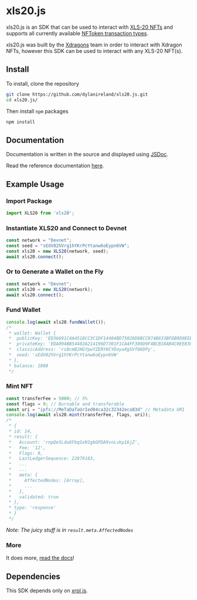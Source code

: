 # xls20.js

xls20.js is an SDK that can be used to interact with [XLS-20 NFTs](https://github.com/XRPLF/XRPL-Standards/discussions/46) and supports all currently available [NFToken transaction types](https://xrpl.org/known-amendments.html#nonfungibletokensv1).

xls20.js was built by the [Xdragons](https://xdragons.io) team in order to interact with Xdragon NFTs, however this SDK can be used to interact with any XLS-20 NFT(s).

## Install

To install, clone the repository

```bash
git clone https://github.com/dylanireland/xls20.js.git
cd xls20.js/
```

Then install `npm` packages

```bash
npm install
```

## Documentation

Documentation is written in the source and displayed using [JSDoc](https://jsdoc.app/).

Read the reference documentation [here]().

## Example Usage

### Import Package

```javascript
import XLS20 from 'xls20';
```

### Instantiate XLS20 and Connect to Devnet

```javascript
const network = "Devnet";
const seed = "sEdV82hVrg1hYKrPcYtanw6oEypn6VW";
const xls20 = new XLS20(network, seed);
await xls20.connect();
```

### Or to Generate a Wallet on the Fly

```javascript
const network = "Devnet";
const xls20 = new XLS20(network);
await xls20.connect();
```

### Fund Wallet

```javascript
console.log(await xls20.fundWallet());
/*
 * wallet: Wallet {
 *  publicKey: 'ED36691C4A4510CC3C1DF14404BD75026D6BCC874B633BFDB9D0EEE4DA15793087',
 *  privateKey: 'EDA094BB54402A214196D7301F1CA4FF389D9F4BCB18AB4C0EE83C6E7672F754A8',
 *  classicAddress: 'rs8cmBJHGYpwYZERY8CYDoyaXgSVf86DPy',
 *  seed: 'sEdV82hVrg1hYKrPcYtanw6oEypn6VW'
 * },
 * balance: 1000
 */
```

### Mint NFT

```javascript
const transferFee = 5000; // 5%
const flags = 9; // Burnable and transferable
const uri = "ipfs://MeTaDaTaUrIed84ca32c32342eca83d" // Metadata URI
console.log(await xls20.mint(transferFee, flags, uri));
/*
 * {
 * id: 14,
 * result: {
 *   Account: 'rnpQeSLdo6FbqSxN1gbGPDA9vnLvkp16jZ',
 *   Fee: '12',
 *   Flags: 9,
 *   LastLedgerSequence: 22879163,
 *   ...
 *   ...
 *   meta: {
 *     AffectedNodes: [Array],
 *     ...
 *   },
 *   validated: true
 * },
 * type: 'response'
 * }
 */
```

*Note: The juicy stuff is in `result.meta.AffectedNodes`*

### More

It does more, [read the docs](docs)!

## Dependencies

This SDK depends only on [xrpl.js](https://github.com/XRPLF/xrpl.js/).
